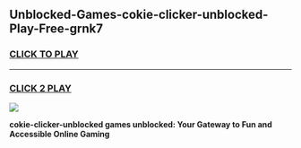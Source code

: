 
## Unblocked-Games-cokie-clicker-unblocked-Play-Free-grnk7
<h3>
<a href="https://premium76.site?title=cokie-clicker-unblocked&ref=23A">CLICK TO PLAY</a></h3>
<hr>

<h3>
<a href="https://premium76.site?title=cokie-clicker-unblocked&ref=23A">CLICK 2 PLAY</a>
  
</h3>

<a href="https://premium76.site?title=cokie-clicker-unblocked&ref=23A"><img src="https://clearcache.store/games.png"></a>


**cokie-clicker-unblocked games unblocked: Your Gateway to Fun and Accessible Online Gaming**
